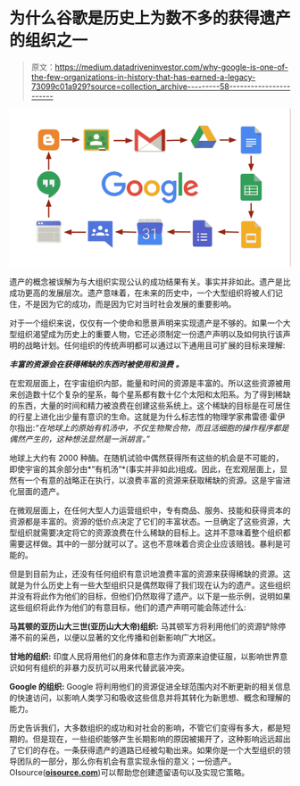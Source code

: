 # 为什么谷歌是历史上为数不多的获得遗产的组织之一

> 原文：<https://medium.datadriveninvestor.com/why-google-is-one-of-the-few-organizations-in-history-that-has-earned-a-legacy-73099c01a929?source=collection_archive---------58----------------------->

![](img/6e61131e918c81b89250dcabe9db19d0.png)

遗产的概念被误解为与大组织实现公认的成功结果有关。事实并非如此。遗产是比成功更高的发展层次。遗产意味着，在未来的历史中，一个大型组织将被人们记住，不是因为它的成功，而是因为它对当时社会发展的重要影响。

对于一个组织来说，仅仅有一个使命和愿景声明来实现遗产是不够的。如果一个大型组织渴望成为历史上的重要人物，它还必须制定一份遗产声明以及如何执行该声明的战略计划。任何组织的传统声明都可以通过以下通用且可扩展的目标来理解:

***丰富的资源会在获得稀缺的东西时被使用和浪费***
***。***

在宏观层面上，在宇宙组织内部，能量和时间的资源是丰富的。所以这些资源被用来创造数十亿个复杂的星系，每个星系都有数十亿个太阳和太阳系。为了得到稀缺的东西，大量的时间和精力被浪费在创建这些系统上。这个稀缺的目标是在可居住的行星上进化出少量有意识的生命。这就是为什么标志性的物理学家弗雷德·霍伊尔指出:*“在地球上的原始有机汤中，不仅生物聚合物，而且活细胞的操作程序都是偶然产生的，这种想法显然是一派胡言。”*

地球上大约有 2000 种酶。在随机试验中偶然获得所有这些的机会是不可能的，即使宇宙的其余部分由*“有机汤”*(事实并非如此)组成。因此，在宏观层面上，显然有一个有意的战略正在执行，以浪费丰富的资源来获取稀缺的资源。这是宇宙进化层面的遗产。

在微观层面上，在任何大型人力运营组织中，专有商品、服务、技能和获得资本的资源都是丰富的。资源的低价点决定了它们的丰富状态。一旦确定了这些资源，大型组织就需要决定将它的资源浪费在什么稀缺的目标上。这并不意味着整个组织都需要这样做。其中的一部分就可以了。这也不意味着合资企业应该赔钱。暴利是可能的。

但是到目前为止，还没有任何组织有意识地浪费丰富的资源来获得稀缺的资源。这就是为什么历史上有一些大型组织只是偶然取得了我们现在认为的遗产。这些组织并没有将此作为他们的目标，但他们仍然取得了遗产。以下是一些示例，说明如果这些组织将此作为他们的有意目标，他们的遗产声明可能会陈述什么:

**马其顿的亚历山大三世(亚历山大大帝)组织:**
马其顿军方将利用他们的资源铲除停滞不前的采邑，以便以显著的文化传播和创新影响广大地区。

**甘地的组织:**
印度人民将用他们的身体和意志作为资源来迫使征服，以影响世界意识如何有组织的非暴力反抗可以用来代替武装冲突。

**Google 的组织:**
Google 将利用他们的资源促进全球范围内对不断更新的相关信息的快速访问，以影响人类学习和吸收这些信息并将其转化为新思想、概念和理解的能力。

历史告诉我们，大多数组织的成功和对社会的影响，不管它们变得有多大，都是短期的。但是现在，一些组织能够产生长期影响的原因被揭开了，这种影响远远超出了它们的存在。一条获得遗产的道路已经被勾勒出来。如果你是一个大型组织的领导团队的一部分，那么你有机会有意实现永恒的意义；一份遗产。OIsource([**oisource.com**](http://oisource.com/))可以帮助您创建遗留语句以及实现它策略。